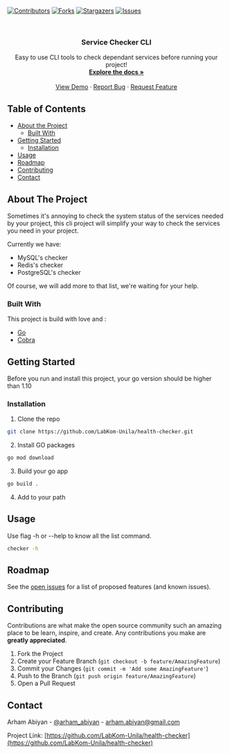 <!--
*** Thanks for checking out this README Template. If you have a suggestion that would
*** make this better, please fork the repo and create a pull request or simply open
*** an issue with the tag "enhancement".
*** Thanks again! Now go create something AMAZING! :D
-->





<!-- PROJECT SHIELDS -->
<!--
*** I'm using markdown "reference style" links for readability.
*** Reference links are enclosed in brackets [ ] instead of parentheses ( ).
*** See the bottom of this document for the declaration of the reference variables
*** for contributors-url, forks-url, etc. This is an optional, concise syntax you may use.
*** https://www.markdownguide.org/basic-syntax/#reference-style-links
-->
[![Contributors](https://img.shields.io/github/contributors/LabKom-Unila/health-checker?style=flat-square)](https://github.com/LabKom-Unila/health-checker/graphs/contributors)
[![Forks](https://img.shields.io/github/forks/LabKom-Unila/health-checker?label=Fork&style=social)](https://github.com/LabKom-Unila/health-checker/network/members)
[![Stargazers](https://img.shields.io/github/stars/LabKom-Unila/health-checker?style=social)](https://github.com/LabKom-Unila/health-checker/stargazers)
[![Issues](https://img.shields.io/github/issues/LabKom-Unila/health-checker?style=flat-square)](https://github.com/LabKom-Unila/health-checker/issues)



<!-- PROJECT LOGO -->
<br />
<p align="center">
  <h3 align="center">Service Checker CLI</h3>

  <p align="center">
    Easy to use CLI tools to check dependant services before running your project!
    <br />
    <a href="https://github.com/LabKom-Unila/health-checker"><strong>Explore the docs »</strong></a>
    <br />
    <br />
    <a href="https://github.com/LabKom-Unila/health-checker">View Demo</a>
    ·
    <a href="https://github.com/LabKom-Unila/health-checker/issues">Report Bug</a>
    ·
    <a href="https://github.com/LabKom-Unila/health-checker/issues">Request Feature</a>
  </p>
</p>



<!-- TABLE OF CONTENTS -->
## Table of Contents

* [About the Project](#about-the-project)
  * [Built With](#built-with)
* [Getting Started](#getting-started)
  * [Installation](#installation)
* [Usage](#usage)
* [Roadmap](#roadmap)
* [Contributing](#contributing)
* [Contact](#contact)



<!-- ABOUT THE PROJECT -->
## About The Project

Sometimes it's annoying to check the system status of the services needed by your project, this cli project will simplify your way to check the services you need in your project.

Currently we have:
* MySQL's checker
* Redis's checker
* PostgreSQL's checker

Of course, we will add more to that list, we're waiting for your help.

### Built With
This project is build with love and :
* [Go](https://golang.org/)
* [Cobra](https://github.com/spf13/cobra)



<!-- GETTING STARTED -->
## Getting Started

Before you run and install this project, your go version should be higher than 1.10

### Installation

1. Clone the repo
```sh
git clone https://github.com/LabKom-Unila/health-checker.git
```
2. Install GO packages
```sh
go mod download
```
3. Build your go app
```sh
go build .
```
4. Add to your path



<!-- USAGE EXAMPLES -->
## Usage

Use flag -h or --help to know all the list command.

```sh
checker -h
```



<!-- ROADMAP -->
## Roadmap

See the [open issues](https://github.com/LabKom-Unila/health-checker/issues) for a list of proposed features (and known issues).



<!-- CONTRIBUTING -->
## Contributing

Contributions are what make the open source community such an amazing place to be learn, inspire, and create. Any contributions you make are **greatly appreciated**.

1. Fork the Project
2. Create your Feature Branch (`git checkout -b feature/AmazingFeature`)
3. Commit your Changes (`git commit -m 'Add some AmazingFeature'`)
4. Push to the Branch (`git push origin feature/AmazingFeature`)
5. Open a Pull Request




<!-- CONTACT -->
## Contact

Arham Abiyan - [@arham_abiyan](https://twitter.com/arham_abiyan) - arham.abiyan@gmail.com

Project Link: [https://github.com/LabKom-Unila/health-checker](https://github.com/LabKom-Unila/health-checker)

